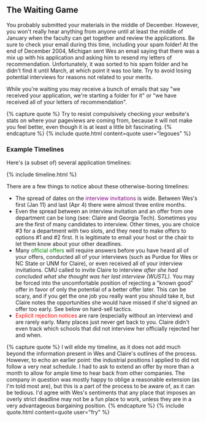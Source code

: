 ## The Waiting Game

You probably submitted your materials in the middle of December. However, you
won't really hear anything from anyone until at least the middle of January when
the faculty can get together and review the applications. Be sure to check your
email during this time, including your spam folder!  At the end of
December 2004, Michigan sent Wes an email saying that there was a mix up with his
application and asking him to resend my letters of recommendation. Unfortunately,
it was sorted to his spam folder and he didn't find it until March, at which
point it was too late. Try to avoid losing potential interviews for reasons not
related to your merits.

While you're waiting you may receive a bunch of emails that say "we
received your application, we're starting a folder for it" or "we have
received all of your letters of recommendation".  

{% capture quote %}
Try to resist compulsively checking your website's stats
on where your pageviews are coming from, because it will not make you feel
better, even though it is at least a little bit fascinating.
{% endcapture %}
{% include quote.html content=quote user="legoues" %}

### Example Timelines

Here's (a subset of) several application timelines: 

{% include timeline.html %}

There are a few things to notice about these otherwise-boring timelines:
- The spread of dates on the <font color="purple">interview
  invitations</font> is wide.  Between Wes's first (Jan 11) and last (Apr
  4) there were almost three entire months.  
- Even the spread between an interview invitation and an offer from one
  department can be long (see: Claire and Georgia Tech).  Sometimes you are
  the first of many candidates to interview.  Other times, you are choice #3
  for a department with two slots, and they need to make offers to options #1 and
  #2 first.  It is legitimate to email your host or the chair to let them
  know about your other deadlines.
- Many <font color="green">official offers</font> will require answers before
  you have heard all of your offers, conducted all of your interviews (such as
  Purdue for Wes or NC State or UNM for Claire), or even received all of your
  interview invitations.  CMU called to invite Claire to interview <i>after she
  had concluded what she thought was her last interview (WUSTL).</i>  You may be
  forced into the uncomfortable position of rejecting a "known good" offer in
  favor of only the potential of a better offer later.  This can be scary, and if
  you get the one job you really want you should take it, but Claire notes the
  opportunities she would have missed if she'd signed an offer too early.  See
  below on hard-sell tactics.
- <font color="red">Explicit rejection notices</font> are rare (especially
  without an interview) and are rarely early. Many places just never get back to
  you.  Claire didn't even track which schools that did not interview her
  officially rejected her and when. 

{% capture quote %}
I will elide my timeline, as it does
not add much beyond the information present in Wes and Claire's outlines of
the process.  However, to echo an earlier point: the industrial positions I
applied to did not follow a very neat schedule.  I had to ask to extend an
offer by more than a month to allow for ample time to hear back from
other companies.  The company in question was mostly happy to oblige a
reasonable extension (as I'm told most are), but this is a part of the
process to be aware of, as it can be tedious.  I'd agree with Wes's
sentiments that any place that imposes an overly strict deadline may not be
a fun place to work, unless they are in a very advantageous bargaining
position.
{% endcapture %}
{% include quote.html content=quote user="fry" %}